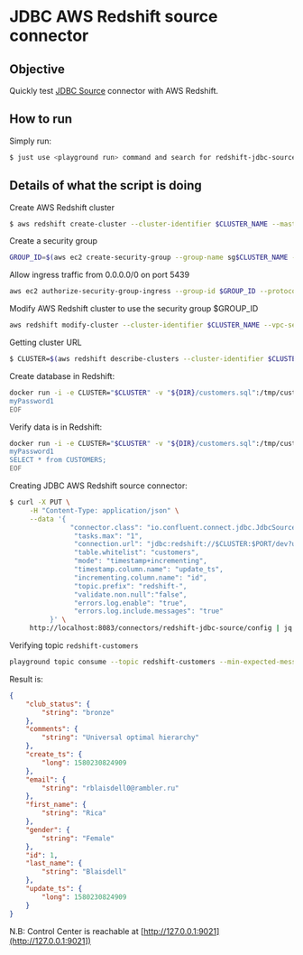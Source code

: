 # JDBC AWS Redshift source connector

## Objective

Quickly test [JDBC Source](https://docs.confluent.io/current/connect/kafka-connect-jdbc/source-connector/index.html) connector with AWS Redshift.

## How to run

Simply run:

```bash
$ just use <playground run> command and search for redshift-jdbc-source.sh in this folder
```
## Details of what the script is doing

Create AWS Redshift cluster

```bash
$ aws redshift create-cluster --cluster-identifier $CLUSTER_NAME --master-username masteruser --master-user-password myPassword1 --node-type dc2.large --cluster-type single-node --publicly-accessible --tags "Key=cflt_managed_by,Value=user,Key=cflt_managed_id,Value=$USER"
```

Create a security group

```bash
GROUP_ID=$(aws ec2 create-security-group --group-name sg$CLUSTER_NAME --description "playground aws redshift" | jq -r .GroupId)
```

Allow ingress traffic from 0.0.0.0/0 on port 5439

```bash
aws ec2 authorize-security-group-ingress --group-id $GROUP_ID --protocol tcp --port 5439 --cidr "0.0.0.0/0"
```

Modify AWS Redshift cluster to use the security group $GROUP_ID

```bash
aws redshift modify-cluster --cluster-identifier $CLUSTER_NAME --vpc-security-group-ids $GROUP_ID
```

Getting cluster URL

```bash
$ CLUSTER=$(aws redshift describe-clusters --cluster-identifier $CLUSTER_NAME | jq -r '.Clusters[0].Endpoint.Address')
```

Create database in Redshift:

```bash
docker run -i -e CLUSTER="$CLUSTER" -v "${DIR}/customers.sql":/tmp/customers.sql debezium/postgres:15-alpine psql -h "$CLUSTER" -U "masteruser" -d "dev" -p "5439" -f "/tmp/customers.sql" << EOF
myPassword1
EOF
```

Verify data is in Redshift:

```bash
docker run -i -e CLUSTER="$CLUSTER" -v "${DIR}/customers.sql":/tmp/customers.sql debezium/postgres:15-alpine psql -h "$CLUSTER" -U "masteruser" -d "dev" -p "5439" << EOF
myPassword1
SELECT * from CUSTOMERS;
EOF
```

Creating JDBC AWS Redshift source connector:

```bash
$ curl -X PUT \
     -H "Content-Type: application/json" \
     --data '{
               "connector.class": "io.confluent.connect.jdbc.JdbcSourceConnector",
                "tasks.max": "1",
                "connection.url": "jdbc:redshift://$CLUSTER:$PORT/dev?user=masteruser&password=myPassword1&ssl=false",
                "table.whitelist": "customers",
                "mode": "timestamp+incrementing",
                "timestamp.column.name": "update_ts",
                "incrementing.column.name": "id",
                "topic.prefix": "redshift-",
                "validate.non.null":"false",
                "errors.log.enable": "true",
                "errors.log.include.messages": "true"
          }' \
     http://localhost:8083/connectors/redshift-jdbc-source/config | jq .
```

Verifying topic `redshift-customers`

```bash
playground topic consume --topic redshift-customers --min-expected-messages 5 --timeout 60
```

Result is:

```json
{
    "club_status": {
        "string": "bronze"
    },
    "comments": {
        "string": "Universal optimal hierarchy"
    },
    "create_ts": {
        "long": 1580230824909
    },
    "email": {
        "string": "rblaisdell0@rambler.ru"
    },
    "first_name": {
        "string": "Rica"
    },
    "gender": {
        "string": "Female"
    },
    "id": 1,
    "last_name": {
        "string": "Blaisdell"
    },
    "update_ts": {
        "long": 1580230824909
    }
}
```

N.B: Control Center is reachable at [http://127.0.0.1:9021](http://127.0.0.1:9021])

